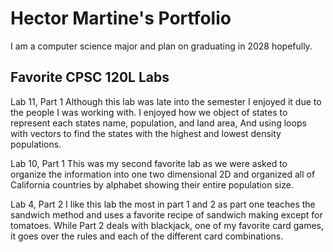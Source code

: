  # Hector Martine's Portfolio
 
 I am a computer science major and plan on graduating in 2028 hopefully.

 ## Favorite CPSC 120L Labs

 Lab 11, Part 1 
 Although this lab was late into the semester I enjoyed it 
 due to the people I was working with. I enjoyed how we object of states to represent 
 each states name, population, and land area, And using loops with vectors to find the 
 states with the highest and lowest density populations.

 Lab 10, Part 1 
 This was my second favorite lab as we were asked to organize the 
 information into one two dimensional 2D and organized all of California countries by 
 alphabet showing their entire population size.

 Lab 4, Part 2 
 I like this lab the most in part 1 and 2 as part one teaches the 
 sandwich method and uses a favorite recipe of sandwich making except for tomatoes. 
 While Part 2 deals with blackjack, one of my favorite card games, it goes over the rules 
 and each of the different card combinations.
